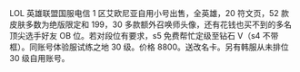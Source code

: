 LOL 英雄联盟国服电信 1 区艾欧尼亚自用小号出售，全英雄，20 符文页，52 款皮肤多数为绝版限定和 199，30 多款额外召唤师头像，还有花钱也买不到的多名顶尖选手好友 OB 位。若对段位有要求，s5 免费帮忙定级至钻石 V（s4 不带框）。同账号体验服试练之地 30 级。价格 8800。送改名卡。另有韩服从未排位 30 级自用账号。 ​​​​